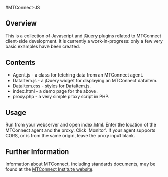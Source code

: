 #MTConnect-JS

## Overview

This is a collection of Javascript and jQuery plugins related to MTConnect client-side development.
It is currently a work-in-progress: only a few very basic examples have been created.

## Contents

* Agent.js - a class for fetching data from an MTConnect agent.
* DataItem.js - a jQuery widget for displaying an MTConnect dataitem.
* DataItem.css - styles for DataItem.js.
* index.html - a demo page for the above.
* proxy.php - a very simple proxy script in PHP.

## Usage

Run from your webserver and open index.html. Enter the location of the MTConnect agent and the proxy. Click 'Monitor'. If your agent supports CORS, or is from the same origin, leave the proxy input blank.

## Further Information

Information about MTConnect, including standards documents, may be found at the [MTConnect Institute website](http://mtconnect.org).